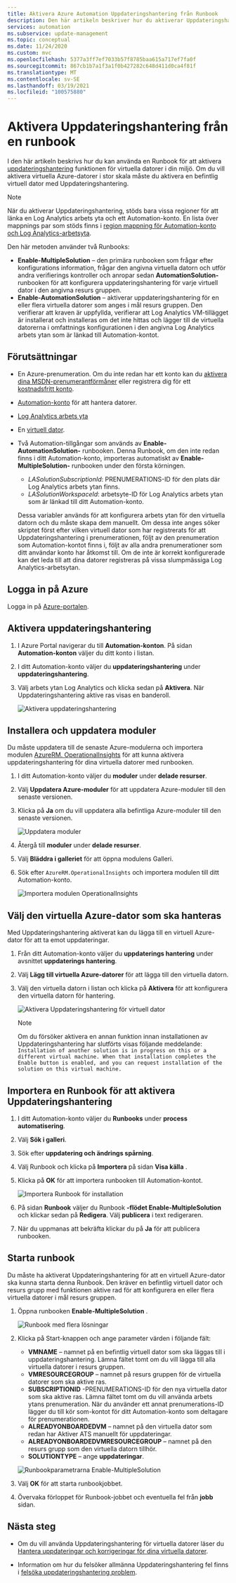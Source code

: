 ```yaml
---
title: Aktivera Azure Automation Uppdateringshantering från Runbook
description: Den här artikeln beskriver hur du aktiverar Uppdateringshantering från en Runbook.
services: automation
ms.subservice: update-management
ms.topic: conceptual
ms.date: 11/24/2020
ms.custom: mvc
ms.openlocfilehash: 5377a3ff7ef7033b57f8785baa615a717ef7fa0f
ms.sourcegitcommit: 867cb1b7a1f3a1f0b427282c648d411d0ca4f81f
ms.translationtype: MT
ms.contentlocale: sv-SE
ms.lasthandoff: 03/19/2021
ms.locfileid: "100575880"
---
```

# <a name="enable-update-management-from-a-runbook"></a>Aktivera Uppdateringshantering från en runbook

I den här artikeln beskrivs hur du kan använda en Runbook för att aktivera [uppdateringshantering](overview.md) funktionen för virtuella datorer i din miljö. Om du vill aktivera virtuella Azure-datorer i stor skala måste du aktivera en befintlig virtuell dator med Uppdateringshantering.

> [!NOTE]
> När du aktiverar Uppdateringshantering, stöds bara vissa regioner för att länka en Log Analytics arbets yta och ett Automation-konto. En lista över mappnings par som stöds finns i [region mappning för Automation-konto och Log Analytics-arbetsyta](../how-to/region-mappings.md).

Den här metoden använder två Runbooks:

* **Enable-MultipleSolution** – den primära runbooken som frågar efter konfigurations information, frågar den angivna virtuella datorn och utför andra verifierings kontroller och anropar sedan **AutomationSolution-** runbooken för att konfigurera uppdateringshantering för varje virtuell dator i den angivna resurs gruppen.
* **Enable-AutomationSolution** – aktiverar uppdateringshantering för en eller flera virtuella datorer som anges i mål resurs gruppen. Den verifierar att kraven är uppfyllda, verifierar att Log Analytics VM-tillägget är installerat och installeras om det inte hittas och lägger till de virtuella datorerna i omfattnings konfigurationen i den angivna Log Analytics arbets ytan som är länkad till Automation-kontot.

## <a name="prerequisites"></a>Förutsättningar

* En Azure-prenumeration. Om du inte redan har ett konto kan du [aktivera dina MSDN-prenumerantförmåner](https://azure.microsoft.com/pricing/member-offers/msdn-benefits-details/) eller registrera dig för ett [kostnadsfritt konto](https://azure.microsoft.com/free/?WT.mc_id=A261C142F).
* [Automation-konto](../automation-security-overview.md) för att hantera datorer.
* [Log Analytics arbets yta](../../azure-monitor/logs/design-logs-deployment.md)
* En [virtuell dator](../../virtual-machines/windows/quick-create-portal.md).
* Två Automation-tillgångar som används av **Enable-AutomationSolution-** runbooken. Denna Runbook, om den inte redan finns i ditt Automation-konto, importeras automatiskt av **Enable-MultipleSolution-** runbooken under den första körningen.
    * *LASolutionSubscriptionId*: PRENUMERATIONS-ID för den plats där Log Analytics arbets ytan finns.
    * *LASolutionWorkspaceId*: arbetsyte-ID för Log Analytics arbets ytan som är länkad till ditt Automation-konto.

    Dessa variabler används för att konfigurera arbets ytan för den virtuella datorn och du måste skapa dem manuellt. Om dessa inte anges söker skriptet först efter vilken virtuell dator som har registrerats för att Uppdateringshantering i prenumerationen, följt av den prenumeration som Automation-kontot finns i, följt av alla andra prenumerationer som ditt användar konto har åtkomst till. Om de inte är korrekt konfigurerade kan det leda till att dina datorer registreras på vissa slumpmässiga Log Analytics-arbetsytan.

## <a name="sign-in-to-azure"></a>Logga in på Azure

Logga in på [Azure-portalen](https://portal.azure.com).

## <a name="enable-update-management"></a>Aktivera uppdateringshantering

1. I Azure Portal navigerar du till **Automation-konton**. På sidan **Automation-konton** väljer du ditt konto i listan.

2. I ditt Automation-konto väljer du **uppdateringshantering** under **uppdateringshantering**.

3. Välj arbets ytan Log Analytics och klicka sedan på **Aktivera**. När Uppdateringshantering aktive ras visas en banderoll.

    ![Aktivera uppdateringshantering](media/enable-from-runbook/enable-update-management.png)

## <a name="install-and-update-modules"></a>Installera och uppdatera moduler

Du måste uppdatera till de senaste Azure-modulerna och importera modulen [AzureRM. OperationalInsights](/powershell/module/azurerm.operationalinsights) för att kunna aktivera uppdateringshantering för dina virtuella datorer med runbooken.

1. I ditt Automation-konto väljer du **moduler** under **delade resurser**.

2. Välj **Uppdatera Azure-moduler** för att uppdatera Azure-moduler till den senaste versionen.

3. Klicka på **Ja** om du vill uppdatera alla befintliga Azure-moduler till den senaste versionen.

    ![Uppdatera moduler](media/enable-from-runbook/update-modules.png)

4. Återgå till **moduler** under **delade resurser**.

5. Välj **Bläddra i galleriet** för att öppna modulens Galleri.

6. Sök efter `AzureRM.OperationalInsights` och importera modulen till ditt Automation-konto.

    ![Importera modulen OperationalInsights](media/enable-from-runbook/import-operational-insights-module-azurerm.png)

## <a name="select-azure-vm-to-manage"></a>Välj den virtuella Azure-dator som ska hanteras

Med Uppdateringshantering aktiverat kan du lägga till en virtuell Azure-dator för att ta emot uppdateringar.

1. Från ditt Automation-konto väljer du **uppdaterings hantering** under avsnittet **uppdaterings hantering**.

2. Välj **Lägg till virtuella Azure-datorer** för att lägga till den virtuella datorn.

3. Välj den virtuella datorn i listan och klicka på **Aktivera** för att konfigurera den virtuella datorn för hantering.

   ![Aktivera Uppdateringshantering för virtuell dator](media/enable-from-runbook/enable-update-management-vm.png)

    > [!NOTE]
    > Om du försöker aktivera en annan funktion innan installationen av Uppdateringshantering har slutförts visas följande meddelande: `Installation of another solution is in progress on this or a different virtual machine. When that installation completes the Enable button is enabled, and you can request installation of the solution on this virtual machine.`

## <a name="import-a-runbook-to-enable-update-management"></a>Importera en Runbook för att aktivera Uppdateringshantering

1. I ditt Automation-konto väljer du **Runbooks** under **process automatisering**.

2. Välj **Sök i galleri**.

3. Sök efter **uppdatering och ändrings spårning**.

4. Välj Runbook och klicka på **Importera** på sidan **Visa källa** .

5. Klicka på **OK** för att importera runbooken till Automation-kontot.

   ![Importera Runbook för installation](media/enable-from-runbook/import-from-gallery.png)

6. På sidan **Runbook** väljer du Runbook **-flödet Enable-MultipleSolution** och klickar sedan på **Redigera**. Välj  **publicera** i text redigeraren.

7. När du uppmanas att bekräfta klickar du på **Ja** för att publicera runbooken.

## <a name="start-the-runbook"></a>Starta runbook

Du måste ha aktiverat Uppdateringshantering för att en virtuell Azure-dator ska kunna starta denna Runbook. Den kräver en befintlig virtuell dator och resurs grupp med funktionen aktive rad för att konfigurera en eller flera virtuella datorer i mål resurs gruppen.

1. Öppna runbooken **Enable-MultipleSolution** .

   ![Runbook med flera lösningar](media/enable-from-runbook/runbook-overview.png)

2. Klicka på Start-knappen och ange parameter värden i följande fält:

   * **VMNAME** – namnet på en befintlig virtuell dator som ska läggas till i uppdateringshantering. Lämna fältet tomt om du vill lägga till alla virtuella datorer i resurs gruppen.
   * **VMRESOURCEGROUP** – namnet på resurs gruppen för de virtuella datorer som ska aktive ras.
   * **SUBSCRIPTIONID** -PRENUMERATIONS-ID för den nya virtuella dator som ska aktive ras. Lämna fältet tomt om du vill använda arbets ytans prenumeration. När du använder ett annat prenumerations-ID lägger du till kör som-kontot för ditt Automation-konto som deltagare för prenumerationen.
   * **ALREADYONBOARDEDVM** – namnet på den virtuella dator som redan har Aktiver ATS manuellt för uppdateringar.
   * **ALREADYONBOARDEDVMRESOURCEGROUP** – namnet på den resurs grupp som den virtuella datorn tillhör.
   * **SOLUTIONTYPE** – ange **uppdateringar**.

   ![Runbookparametrarna Enable-MultipleSolution](media/enable-from-runbook/runbook-parameters.png)

3. Välj **OK** för att starta runbookjobbet.

4. Övervaka förloppet för Runbook-jobbet och eventuella fel från **jobb** sidan.

## <a name="next-steps"></a>Nästa steg

* Om du vill använda Uppdateringshantering för virtuella datorer läser du [Hantera uppdateringar och korrigeringar för dina virtuella datorer](manage-updates-for-vm.md).

* Information om hur du felsöker allmänna Uppdateringshantering fel finns i [felsöka uppdateringshantering problem](../troubleshoot/update-management.md).
